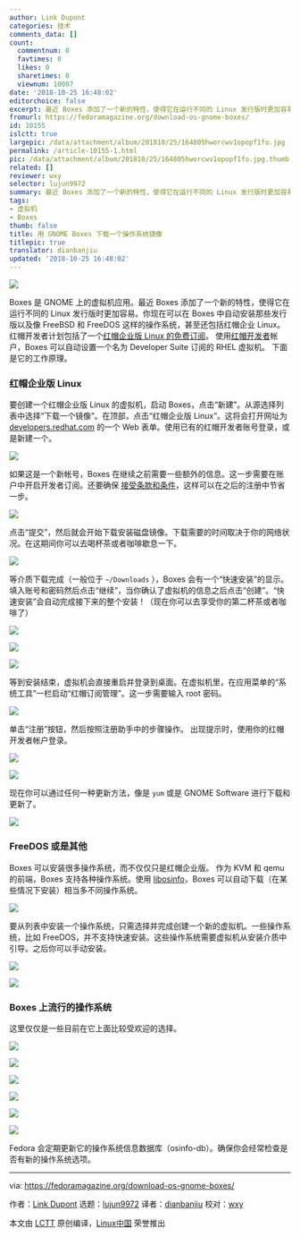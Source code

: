 ```yaml
---
author: Link Dupont
categories: 技术
comments_data: []
count:
  commentnum: 0
  favtimes: 0
  likes: 0
  sharetimes: 0
  viewnum: 10007
date: '2018-10-25 16:48:02'
editorchoice: false
excerpt: 最近 Boxes 添加了一个新的特性，使得它在运行不同的 Linux 发行版时更加容易。
fromurl: https://fedoramagazine.org/download-os-gnome-boxes/
id: 10155
islctt: true
largepic: /data/attachment/album/201810/25/164805hworcwv1opopf1fo.jpg
permalink: /article-10155-1.html
pic: /data/attachment/album/201810/25/164805hworcwv1opopf1fo.jpg.thumb.jpg
related: []
reviewer: wxy
selector: lujun9972
summary: 最近 Boxes 添加了一个新的特性，使得它在运行不同的 Linux 发行版时更加容易。
tags:
- 虚拟机
- Boxes
thumb: false
title: 用 GNOME Boxes 下载一个操作系统镜像
titlepic: true
translator: dianbanjiu
updated: '2018-10-25 16:48:02'
---
```


![](/data/attachment/album/201810/25/164805hworcwv1opopf1fo.jpg)


Boxes 是 GNOME 上的虚拟机应用。最近 Boxes 添加了一个新的特性，使得它在运行不同的 Linux 发行版时更加容易。你现在可以在 Boxes 中自动安装那些发行版以及像 FreeBSD 和 FreeDOS 这样的操作系统，甚至还包括红帽企业 Linux。红帽开发者计划包括了一个[红帽企业版 Linux 的免费订阅](https://developers.redhat.com/blog/2016/03/31/no-cost-rhel-developer-subscription-now-available/)。 使用[红帽开发者](http://developers.redhat.com)帐户，Boxes 可以自动设置一个名为 Developer Suite 订阅的 RHEL 虚拟机。 下面是它的工作原理。


### 红帽企业版 Linux


要创建一个红帽企业版 Linux 的虚拟机，启动 Boxes，点击“新建”。从源选择列表中选择“下载一个镜像”。在顶部，点击“红帽企业版 Linux”。这将会打开网址为 [developers.redhat.com](http://developers.redhat.com) 的一个 Web 表单。使用已有的红帽开发者账号登录，或是新建一个。


![](/data/attachment/album/201810/25/164806ax9crr1tk2209tx9.png)


如果这是一个新帐号，Boxes 在继续之前需要一些额外的信息。这一步需要在账户中开启开发者订阅。还要确保 [接受条款和条件](https://www.redhat.com/wapps/tnc/termsack?event%5B%5D=signIn)，这样可以在之后的注册中节省一步。


![](/data/attachment/album/201810/25/164807e0jqboi4m85bge5s.png)


点击“提交”，然后就会开始下载安装磁盘镜像。下载需要的时间取决于你的网络状况。在这期间你可以去喝杯茶或者咖啡歇息一下。


![](/data/attachment/album/201810/25/164807qmbqbvt4cbkdsv44.png)


等介质下载完成（一般位于 `~/Downloads` ），Boxes 会有一个“快速安装”的显示。填入账号和密码然后点击“继续”，当你确认了虚拟机的信息之后点击“创建”。“快速安装”会自动完成接下来的整个安装！（现在你可以去享受你的第二杯茶或者咖啡了）


![](/data/attachment/album/201810/25/164808qzo585s13yo7f95e.png)


![](/data/attachment/album/201810/25/164809jn5nznnpak13z44i.png)


![](/data/attachment/album/201810/25/164811iwttk4kqks9a9aka.png)


等到安装结束，虚拟机会直接重启并登录到桌面。在虚拟机里，在应用菜单的“系统工具”一栏启动“红帽订阅管理”。这一步需要输入 root 密码。


![](/data/attachment/album/201810/25/164812ue79hs9qcww9zefr.png)


单击“注册”按钮，然后按照注册助手中的步骤操作。 出现提示时，使用你的红帽开发者帐户登录。


![](/data/attachment/album/201810/25/164813gzp4ptnju5hc48nx.png)


![](/data/attachment/album/201810/25/164814zozskb8zb40qaa0q.png)


现在你可以通过任何一种更新方法，像是 `yum` 或是 GNOME Software 进行下载和更新了。


![](/data/attachment/album/201810/25/164817mi7mybuulmm9cczi.png)


### FreeDOS 或是其他


Boxes 可以安装很多操作系统，而不仅仅只是红帽企业版。 作为 KVM 和 qemu 的前端，Boxes 支持各种操作系统。使用 [libosinfo](https://libosinfo.org)，Boxes 可以自动下载（在某些情况下安装）相当多不同操作系统。


![](/data/attachment/album/201810/25/164818r098azdx8zix91d8.png)


要从列表中安装一个操作系统，只需选择并完成创建一个新的虚拟机。一些操作系统，比如 FreeDOS，并不支持快速安装。这些操作系统需要虚拟机从安装介质中引导。之后你可以手动安装。


![](/data/attachment/album/201810/25/164818jxe9d2ann7xkbaes.png)


![](/data/attachment/album/201810/25/164819oyb2dbsmsgyktbmt.png)


### Boxes 上流行的操作系统


这里仅仅是一些目前在它上面比较受欢迎的选择。


![](/data/attachment/album/201810/25/164820wp35nffma66fana3.png)


![](/data/attachment/album/201810/25/164821kio71h7uncolu1c1.png)


![](/data/attachment/album/201810/25/164823u77q77qceuwuzrai.png)


![](/data/attachment/album/201810/25/164824hfvefv33f857fefh.png)


![](/data/attachment/album/201810/25/164826zd1d05poj4vlhcdd.png)


![](/data/attachment/album/201810/25/164827pww8wy97wwysm28m.png)


Fedora 会定期更新它的操作系统信息数据库（osinfo-db）。确保你会经常检查是否有新的操作系统选项。




---


via: <https://fedoramagazine.org/download-os-gnome-boxes/>


作者：[Link Dupont](https://fedoramagazine.org/author/linkdupont/) 选题：[lujun9972](https://github.com/lujun9972) 译者：[dianbanjiu](https://github.com/dianbanjiu) 校对：[wxy](https://github.com/wxy)


本文由 [LCTT](https://github.com/LCTT/TranslateProject) 原创编译，[Linux中国](https://linux.cn/) 荣誉推出